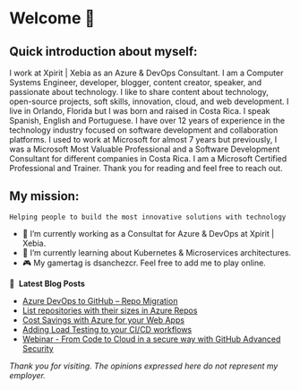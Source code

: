 # Welcome 👋

## Quick introduction about myself:

I work at Xpirit | Xebia as an Azure & DevOps Consultant. I am a Computer Systems Engineer, developer, blogger, content creator, speaker, and passionate about technology. I like to share content about technology, open-source projects, soft skills, innovation, cloud, and web development. I live in Orlando, Florida but I was born and raised in Costa Rica. I speak Spanish, English and Portuguese. I have over 12 years of experience in the technology industry focused on software development and collaboration platforms. I used to work at Microsoft for almost 7 years but previously, I was a Microsoft Most Valuable Professional and a Software Development Consultant for different companies in Costa Rica. I am a Microsoft Certified Professional and Trainer. Thank you for reading and feel free to reach out.

## My mission:
```Helping people to build the most innovative solutions with technology```

- 🔭 I’m currently working as a Consultat for Azure & DevOps at Xpirit | Xebia.
- 🌱 I’m currently learning about Kubernetes & Microservices architectures.
- 🎮 My gamertag is dsanchezcr. Feel free to add me to play online.

📕 &nbsp;**Latest Blog Posts**
<!-- BLOG-POST-LIST:START -->
- [Azure DevOps to GitHub – Repo Migration](https://dsanchezcr.com/blog/azure-devops-to-github-repo-migration)
- [List repositories with their sizes in Azure Repos](https://dsanchezcr.com/blog/list-azure-repos-with-sizes)
- [Cost Savings with Azure for your Web Apps](https://dsanchezcr.com/blog/cost-savings-with-azure)
- [Adding Load Testing to your CI/CD workflows](https://dsanchezcr.com/blog/adding-load-testing-to-your-workflows)
- [Webinar - From Code to Cloud in a secure way with GitHub Advanced Security](https://dsanchezcr.com/blog/Webinar-GHAS)
<!-- BLOG-POST-LIST:END -->

*Thank you for visiting. The opinions expressed here do not represent my employer.*
